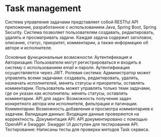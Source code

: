 # Task management

Система управления задачами представляет собой RESTful API приложение, разработанное с использованием Java, Spring Boot,
Spring Security. Система позволяет пользователям создавать, редактировать, удалять и просматривать задачи. Каждая задача
содержит заголовок, описание, статус, приоритет, комментарии, а также информацию об авторе и исполнителе.

Основные функциональные возможности:
Аутентификация и Авторизация: Пользователи могут регистрироваться и входить в систему с использованием email и пароля.
Аутентификация осуществляется через JWT.
Ролевая система:
Администратор может управлять всеми задачами: создавать, редактировать, удалять, назначать исполнителей, менять статусы
и приоритеты, оставлять комментарии.
Пользователь может управлять только теми задачами, где он указан как исполнитель: менять статусы, оставлять комментарии.
API для задач: Возможность получения задач конкретного автора или исполнителя, фильтрации и пагинации.
Комментарии: Возможность добавления и просмотра комментариев к задачам.
Валидация данных: Входящие данные проверяются на корректность.
Документация API: API документировано с помощью OpenAPI и Swagger. Swagger UI доступен для тестирования API.
Тестирование: Написаны тесты для проверки методов Task сервиса.